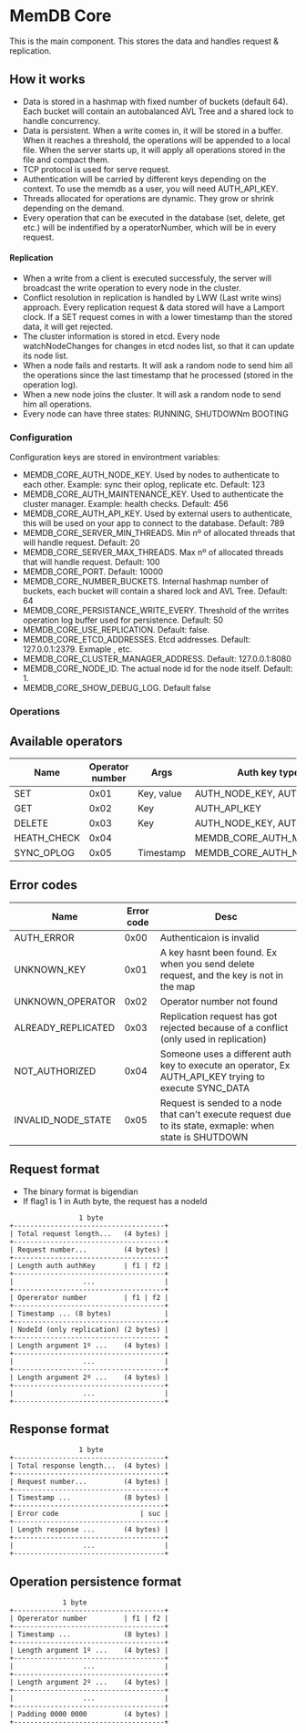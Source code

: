 # MemDB Core

This is the main component. This stores the data and handles request & replication.

## How it works
- Data is stored in a hashmap with fixed number of buckets (default 64). Each bucket will contain an autobalanced AVL Tree and a shared lock to handle concurrency.
- Data is persistent. When a write comes in, it will be stored in a buffer. When it reaches a threshold, the operations will be appended to a local file. When the server starts up, it will apply all operations stored in the file and compact them.
- TCP protocol is used for serve request.
- Authentication will be carried by different keys depending on the context. To use the memdb as a user, you will need AUTH_API_KEY.
- Threads allocated for operations are dynamic. They grow or shrink depending on the demand.
- Every operation that can be executed in the database (set, delete, get etc.) will be indentified by a operatorNumber, which will be in every request.
#### Replication
- When a write from a client is executed successfuly, the server will broadcast the write operation to every node in the cluster.
- Conflict resolution in replication is handled by LWW (Last write wins) approach. Every replication request & data stored will have a Lamport clock. If a SET request comes in with a lower timestamp than the stored data, it will get rejected.
- The cluster information is stored in etcd. Every node watchNodeChanges for changes in etcd nodes list, so that it can update its node list.
- When a node fails and restarts. It will ask a random node to send him all the operations since the last timestamp that he processed (stored in the operation log).
- When a new node joins the cluster. It will ask a random node to send him all operations.
- Every node can have three states: RUNNING, SHUTDOWNm BOOTING

### Configuration
Configuration keys are stored in environtment variables:
- MEMDB_CORE_AUTH_NODE_KEY. Used by nodes to authenticate to each other. Example: sync their oplog, replicate etc. Default: 123
- MEMDB_CORE_AUTH_MAINTENANCE_KEY. Used to authenticate the cluster manager. Example: health checks. Default: 456
- MEMDB_CORE_AUTH_API_KEY. Used by external users to authenticate, this will be used on your app to connect to the database. Default: 789
- MEMDB_CORE_SERVER_MIN_THREADS. Min nº of allocated threads that will handle request. Default: 20
- MEMDB_CORE_SERVER_MAX_THREADS. Max nº of allocated threads that will handle request. Default: 100
- MEMDB_CORE_PORT. Default: 10000
- MEMDB_CORE_NUMBER_BUCKETS. Internal hashmap number of buckets, each bucket will contain a shared lock and AVL Tree. Default: 64
- MEMDB_CORE_PERSISTANCE_WRITE_EVERY. Threshold of the wrrites operation log buffer used for persistence. Default: 50
- MEMDB_CORE_USE_REPLICATION. Default: false.
- MEMDB_CORE_ETCD_ADDRESSES. Etcd addresses. Default: 127.0.0.1:2379. Exmaple <address1>,<address2> etc.
- MEMDB_CORE_CLUSTER_MANAGER_ADDRESS. Default: 127.0.0.1:8080
- MEMDB_CORE_NODE_ID. The actual node id for the node itself. Default: 1.
- MEMDB_CORE_SHOW_DEBUG_LOG. Default false

### Operations
## Available operators
| **Name**    | **Operator number** | **Args**   | **Auth key type required**      |
|-------------|---------------------|------------|---------------------------------|
| SET         | 0x01                | Key, value | AUTH_NODE_KEY, AUTH_API_KEY     |
| GET         | 0x02                | Key        | AUTH_API_KEY                    |
| DELETE      | 0x03                | Key        | AUTH_NODE_KEY, AUTH_API_KEY     |
| HEATH_CHECK | 0x04                |            | MEMDB_CORE_AUTH_MAINTENANCE_KEY |
| SYNC_OPLOG  | 0x05                | Timestamp  | MEMDB_CORE_AUTH_NODE_KEY        |

## Error codes
| **Name**           | **Error code** | **Desc**                                                                                                 |
|--------------------|----------------|----------------------------------------------------------------------------------------------------------|
| AUTH_ERROR         | 0x00           | Authenticaion is invalid                                                                                 |
| UNKNOWN_KEY        | 0x01           | A key hasnt been found. Ex when you send delete request, and the key is not in the map                   |
| UNKNOWN_OPERATOR   | 0x02           | Operator number not found                                                                                |
| ALREADY_REPLICATED | 0x03           | Replication request has got rejected because of a conflict (only used in replication)                    |
| NOT_AUTHORIZED     | 0x04           | Someone uses a different auth key to execute an operator, Ex AUTH_API_KEY trying to execute SYNC_DATA    |
| INVALID_NODE_STATE | 0x05           | Request is sended to a node that can't execute request due to its state, exmaple: when state is SHUTDOWN |

## Request format
- The binary format is bigendian
- If flag1 is 1 in Auth byte, the request has a nodeId

````
                 1 byte
+-------------------------------------+
| Total request length...   (4 bytes) |                 
+-------------------------------------+
| Request number...         (4 bytes) | 
+-------------------------------------+
| Length auth authKey       | f1 | f2 |   
+-------------------------------------+   
|                 ...                 | 
+-------------------------------------+
| Opererator number         | f1 | f2 |   
+-------------------------------------+
| Timestamp ... (8 bytes)             |
+-------------------------------------+
| NodeId (only replication) (2 bytes) |
+------------------------------------ +   
| Length argument 1º ...    (4 bytes) |
+-------------------------------------+
|                 ...                 | 
+-------------------------------------+
| Length argument 2º ...    (4 bytes) | 
+-------------------------------------+
|                 ...                 | 
+-------------------------------------+
````

## Response format
````
                 1 byte
+-------------------------------------+
| Total response length...  (4 bytes) |                 
+-------------------------------------+
| Request number...         (4 bytes) | 
+-------------------------------------+
| Timestamp ...             (8 bytes) |
+-------------------------------------+   
| Error code                    | suc |   
+-------------------------------------+   
| Length response ...       (4 bytes) |
+-------------------------------------+   
|                 ...                 | 
+-------------------------------------+
````

## Operation persistence format
````
             1 byte
+-------------------------------------+
| Opererator number         | f1 | f2 |   
+-------------------------------------+
| Timestamp ...             (8 bytes) |
+-------------------------------------+   
| Length argument 1º ...    (4 bytes) |
+-------------------------------------+
|                 ...                 | 
+-------------------------------------+
| Length argument 2º ...    (4 bytes) | 
+-------------------------------------+
|                 ...                 | 
+-------------------------------------+
| Padding 0000 0000         (4 bytes) |
+-------------------------------------+

````
